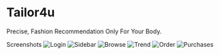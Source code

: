 # Tailor4u

Precise, Fashion Recommendation Only For Your Body. 

Screenshots
![Login](https://raw.githubusercontent.com/kevinpark1217/Tailor4u/master/demoPictures/Log-in.png)
![Sidebar](https://raw.githubusercontent.com/kevinpark1217/Tailor4u/master/demoPictures/Sidebar.png)
![Browse](https://raw.githubusercontent.com/kevinpark1217/Tailor4u/master/demoPictures/Browse.png)
![Trend](https://raw.githubusercontent.com/kevinpark1217/Tailor4u/master/demoPictures/Trend.png)
![Order](https://raw.githubusercontent.com/kevinpark1217/Tailor4u/master/demoPictures/Order.png)
![Purchases](https://raw.githubusercontent.com/kevinpark1217/Tailor4u/master/demoPictures/Purchases.png)

